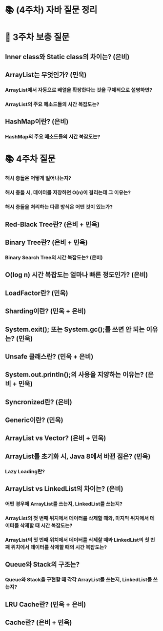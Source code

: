 # 📚 (4주차) 자바 질문 정리

# 📜 3주차 보충 질문

## Inner class와 Static class의 차이는? (은비)

## ArrayList는 무엇인가? (민욱)

### ArrayList에서 자동으로 배열을 확장한다는 것을 구체적으로 설명하면?

### ArrayList의 주요 메소드들의 시간 복잡도는?

## HashMap이란? (은비)

### HashMap의 주요 메소드들의 시간 복잡도는?

# 📚 4주차 질문

### 해시 충돌은 어떻게 일어나는지?

### 해시 충돌 시, 데이터를 저장하면 O(n)이 걸리는데 그 이유는?

### 해시 충돌을 처리하는 다른 방식은 어떤 것이 있는가?

## Red-Black Tree란? (은비 + 민욱)

## Binary Tree란? (은비 + 민욱)

### Binary Search Tree의 시간 복잡도는? (은비)

## O(log n) 시간 복잡도는 얼마나 빠른 정도인가? (은비)

## LoadFactor란? (민욱)

## Sharding이란? (민욱 + 은비)

## System.exit(); 또는 System.gc();를 쓰면 안 되는 이유는? (민욱)

## Unsafe 클래스란? (민욱 + 은비)

## System.out.println();의 사용을 지양하는 이유는? (은비 + 민욱)

## Syncronized란? (은비)

## Generic이란? (민욱)

## ArrayList vs Vector? (은비 + 민욱)

## ArrayList를 초기화 시, Java 8에서 바뀐 점은? (민욱)

### Lazy Loading란? 

## ArrayList vs LinkedList의 차이는? (은비)

### 어떤 경우에 ArrayList를 쓰는지, LinkedList를 쓰는지?

### ArrayList의 첫 번째 위치에서 데이터를 삭제할 때와, 마지막 위치에서 데이터를 삭제할 때 시간 복잡도는?

### ArrayList의 첫 번째 위치에서 데이터를 삭제할 때와 LinkedList의 첫 번째 위치에서 데이터를 삭제할 때의 시간 복잡도는?

## Queue와 Stack의 구조는?

### Queue와 Stack을 구현할 때 각각 ArrayList를 쓰는지, LinkedList를 쓰는지?

## LRU Cache란? (민욱 + 은비)

## Cache란? (은비 + 민욱)
